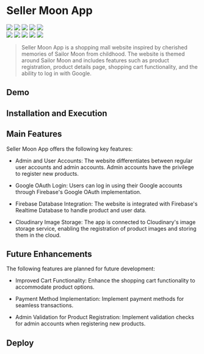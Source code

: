 # Seller Moon App
<img src="https://img.shields.io/badge/React-61DAFB?style=flat&logo=React&logoColor=white"/> <img src="https://img.shields.io/badge/tailwindcss-06B6D4?style=flat&logo=tailwindcss&logoColor=white"/> <img src="https://img.shields.io/badge/firebase-FFCA28?style=flat&logo=firebase&logoColor=white"/> <img src="https://img.shields.io/badge/reactrouter-CA4245?style=flat&logo=reactrouter&logoColor=white"/> <img src="https://img.shields.io/badge/reactquery-FF4154?style=flat&logo=reactquery&logoColor=white"/>    
<img src="https://img.shields.io/badge/reacthookform-EC5990?style=flat&logo=reacthookform&logoColor=white"/>
<img src="https://img.shields.io/badge/Cloudinary-003DAD?style=flat"/> <img src="https://img.shields.io/badge/Yarn-2C8EBB?style=flat&logo=Yarn&logoColor=white"/>
<img src="https://img.shields.io/badge/Github-181717?style=flat&logo=Github&logoColor=white"/>
<img src="https://img.shields.io/badge/Netlify-00C7B7?style=flat&logo=Netlify&logoColor=white"/> 
>Seller Moon App is a shopping mall website inspired by cherished memories of Sailor Moon from childhood. The website is themed around Sailor Moon and includes features such as product registration, product details page, shopping cart functionality, and the ability to log in with Google.

## Demo

## Installation and Execution

## Main Features
Seller Moon App offers the following key features:

+ Admin and User Accounts: The website differentiates between regular user accounts and admin accounts. Admin accounts have the privilege to register new products.

+ Google OAuth Login: Users can log in using their Google accounts through Firebase's Google OAuth implementation.

+ Firebase Database Integration: The website is integrated with Firebase's Realtime Database to handle product and user data.

+ Cloudinary Image Storage: The app is connected to Cloudinary's image storage service, enabling the registration of product images and storing them in the cloud.

## Future Enhancements
The following features are planned for future development:

+ Improved Cart Functionality: Enhance the shopping cart functionality to accommodate product options.

+ Payment Method Implementation: Implement payment methods for seamless transactions.

+ Admin Validation for Product Registration: Implement validation checks for admin accounts when registering new products.

## Deploy
  
